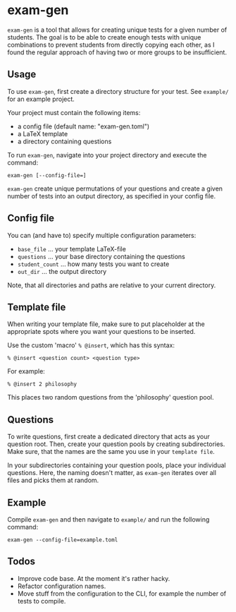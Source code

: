 # exam-gen

`exam-gen` is a tool that allows for creating unique tests for a given number
of students. The goal is to be able to create enough tests with unique
combinations to prevent students from directly copying each other, as I found
the regular approach of having two or more groups to be insufficient.

## Usage

To use `exam-gen`, first create a directory structure for your test.
See `example/` for an example project.

Your project must contain the following items:

- a config file (default name: "exam-gen.toml")
- a LaTeX template
- a directory containing questions

To run `exam-gen`, navigate into your project directory and execute the command:

`exam-gen [--config-file=]`

`exam-gen` create unique permutations of your questions and create a given
number of tests into an output directory, as specified in your config file.

## Config file

You can (and have to) specify multiple configuration parameters:

- `base_file` ... your template LaTeX-file
- `questions` ... your base directory containing the questions
- `student_count` ... how many tests you want to create
- `out_dir` ... the output directory

Note, that all directories and paths are relative to your current directory.

## Template file

When writing your template file, make sure to put placeholder at the appropriate
spots where you want your questions to be inserted.

Use the custom 'macro' `% @insert`, which has this syntax:

`% @insert <question count> <question type>`

For example:

`% @insert 2 philosophy`

This places two random questions from the 'philosophy' question pool.

## Questions

To write questions, first create a dedicated directory that acts as your
question root. Then, create your question pools by creating subdirectories.
Make sure, that the names are the same you use in your `template file`.

In your subdirectories containing your question pools, place your individual
questions. Here, the naming doesn't matter, as `exam-gen` iterates over all
files and picks them at random.

## Example

Compile `exam-gen` and then navigate to `example/` and run the following 
command:

`exam-gen --config-file=example.toml`

## Todos

- Improve code base. At the moment it's rather hacky.
- Refactor configuration names.
- Move stuff from the configuration to the CLI, for example the number of tests to compile.